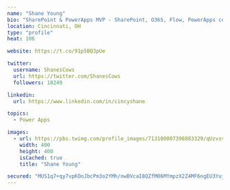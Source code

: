 ```yaml
---
name: "Shane Young"
bio: "SharePoint & PowerApps MVP - SharePoint, O365, Flow, PowerApps consulting? @PowerApps911 | Pure Snark? You found it."
location: Cincinnati, OH
type: "profile"
heat: 106

website: https://t.co/91p5BQ3pUe

twitter:
  username: ShanesCows
  url: https://twitter.com/ShanesCows
  followers: 18249

linkedin:
  url: https://www.linkedin.com/in/cincyshane

topics:
  - Power Apps

images:
  - url: https://pbs.twimg.com/profile_images/713100007398883329/qUzvsvQ3_400x400.jpg
    width: 400
    height: 400
    isCached: true
    title: "Shane Young"

secured: "MUS1q7+qy7vpKOoJbcPm3o2YMh/nwBVcaI8QZfM06MYmpzX2Z4MF6ngEU3YujrlJ33oKnzFp7Ryyfz8CIFiA7Xx6dKY6s0l2Cc7joMhC/OP9npJJliab7viLDfdTpmg7l/jUy3YWYkyPDRIqJCrIDBfvjMf2aW/GpSs5pgt23kVM+Clg3kzO/GyvIiZ28EnurlCj5RE1meirLwTBbr3mXvYKMXW4flo4AluKEHK0v9HV8dpccLrD+QdtFNvZ6Us6+tWFxSkpMCRBBKf/ZXiZkGAbD7xqSC4qisHGAuQEei9MZ3sapSLUL0DzHWy8gyq7Qw/LOtIiEaw/KRr6I8mXzog3dTiLXAuIUKYHgWXIZXDnQw8u2GRc1zgepX7JWpIHaxxVYUVIkzj4uC0eaJmsKRer3gRrZ9o/tvD1uR2UbBE=;FmXt4WRnVMQqtOT9qOiZxg=="
---
```


